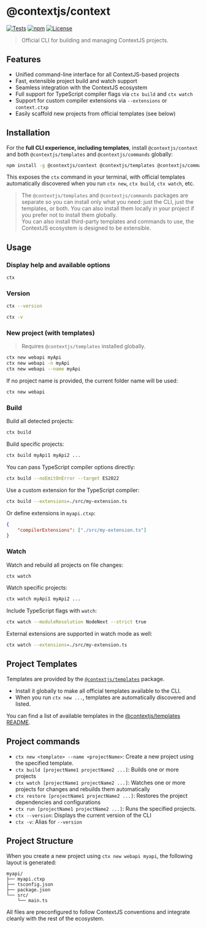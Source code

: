 # @contextjs/context

[![Tests](https://github.com/contextjs/context/actions/workflows/tests.yaml/badge.svg?branch=main)](https://github.com/contextjs/context/actions/workflows/tests.yaml)
[![npm](https://badgen.net/npm/v/@contextjs/context?cache=300)](https://www.npmjs.com/package/@contextjs/context)
[![License](https://badgen.net/static/license/MIT)](https://github.com/contextjs/context/blob/main/LICENSE)

> Official CLI for building and managing ContextJS projects.

## Features

- Unified command-line interface for all ContextJS-based projects  
- Fast, extensible project build and watch support  
- Seamless integration with the ContextJS ecosystem  
- Full support for TypeScript compiler flags via `ctx build` and `ctx watch`  
- Support for custom compiler extensions via `--extensions` or `context.ctxp`  
- Easily scaffold new projects from official templates (see below)

## Installation

For the **full CLI experience, including templates**, install `@contextjs/context` and both `@contextjs/templates` and `@contextjs/commands` globally:

```bash
npm install -g @contextjs/context @contextjs/templates @contextjs/commands
```

This exposes the `ctx` command in your terminal, with official templates automatically discovered when you run `ctx new`, `ctx build`, `ctx watch`, etc.

> The `@contextjs/templates` and `@contextjs/commands` packages are separate so you can install only what you need: just the CLI, just the templates, or both. You can also install them locally in your project if you prefer not to install them globally.  
> You can also install third-party templates and commands to use, the ContextJS ecosystem is designed to be extensible.


## Usage

### Display help and available options

```bash
ctx
```

### Version

```bash
ctx --version
```

```bash
ctx -v
```

### New project (with templates)

> Requires `@contextjs/templates` installed globally.

```bash
ctx new webapi myApi
ctx new webapi -n myApi
ctx new webapi --name myApi
```

If no project name is provided, the current folder name will be used:

```bash
ctx new webapi
```

### Build

Build all detected projects:

```bash
ctx build
```

Build specific projects:

```bash
ctx build myApi1 myApi2 ...
```

You can pass TypeScript compiler options directly:

```bash
ctx build --noEmitOnError --target ES2022
```

Use a custom extension for the TypeScript compiler:

```bash
ctx build --extensions=./src/my-extension.ts
```

Or define extensions in `myapi.ctxp`:

```json
{
    "compilerExtensions": ["./src/my-extension.ts"]
}
```

### Watch

Watch and rebuild all projects on file changes:

```bash
ctx watch
```

Watch specific projects:

```bash
ctx watch myApi1 myApi2 ...
```

Include TypeScript flags with `watch`:

```bash
ctx watch --moduleResolution NodeNext --strict true
```

External extensions are supported in watch mode as well:

```bash
ctx watch --extensions=./src/my-extension.ts
```

## Project Templates

Templates are provided by the [`@contextjs/templates`](https://www.npmjs.com/package/@contextjs/templates) package.
- Install it globally to make all official templates available to the CLI.
- When you run `ctx new ...`, templates are automatically discovered and listed.

You can find a list of available templates in the [@contextjs/templates README](https://www.npmjs.com/package/@contextjs/templates).

## Project commands
- `ctx new <template> --name <projectName>`: Create a new project using the specified template.
- `ctx build [projectName1 projectName2 ...]`: Builds one or more projects
- `ctx watch [projectName1 projectName2 ...]`: Watches one or more projects for changes and rebuilds them automatically
- `ctx restore [projectName1 projectName2 ...]`: Restores the project dependencies and configurations
- `ctx run [projectName1 projectName2 ...]`: Runs the specified projects.
- `ctx --version`: Displays the current version of the CLI
- `ctx -v`: Alias for `--version`

## Project Structure

When you create a new project using `ctx new webapi myapi`, the following layout is generated:

```
myapi/
├── myapi.ctxp
├── tsconfig.json
├── package.json
└── src/
    └── main.ts
```

All files are preconfigured to follow ContextJS conventions and integrate cleanly with the rest of the ecosystem.